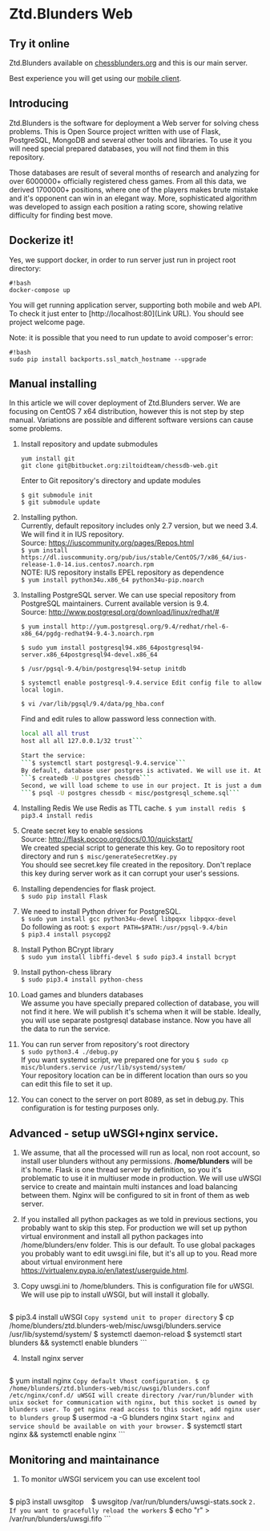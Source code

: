 # Ztd.Blunders Web

## Try it online
Ztd.Blunders available on [chessblunders.org](https://chessblunders.org/) and this is our main server. 

Best experience you will get using our [mobile client](https://play.google.com/store/apps/details?id=io.ztd.blunders.free).

## Introducing
Ztd.Blunders is the software for deployment a Web server for solving chess problems. This is Open Source project written with use of Flask, PostgreSQL, MongoDB and several other tools and libraries. To use it you will need special prepared databases, you will not find them in this repository.

Those databases are result of several months of research and analyzing for over 6000000+ officially registered chess games.  From all this data, we derived 1700000+ positions, where one of the players makes brute mistake and it's opponent can win in an elegant way. More, sophisticated algorithm was developed to assign each position a rating score, showing relative difficulty for finding best move.

## Dockerize it!
Yes, we support docker, in order to run server just run in project root directory:

```
#!bash
docker-compose up
```
You will get running application server, supporting both mobile and web API. To check it just enter to [http://localhost:80](Link URL). You should see project welcome page.

Note: it is possible that you need to run update to avoid composer's error:

```
#!bash
sudo pip install backports.ssl_match_hostname --upgrade
```

## Manual installing
In this article we will cover deployment of Ztd.Blunders server. We are focusing on CentOS 7 x64 distribution, however this is not step by step manual. Variations are possible and different software versions can cause some problems.

1. Install repository and update submodules  
    ```
    yum install git  
    git clone git@bitbucket.org:ziltoidteam/chessdb-web.git
    ```

    Enter to Git repository's directory and update modules  
    ```
    $ git submodule init  
    $ git submodule update
    ```

2. Installing python.  
    Currently, default repository includes only 2.7 version, but we need 3.4. We will find it in IUS repository.  
    Source: https://iuscommunity.org/pages/Repos.html  
    ```$ yum install https://dl.iuscommunity.org/pub/ius/stable/CentOS/7/x86_64/ius-release-1.0-14.ius.centos7.noarch.rpm```  
    NOTE: IUS repository installs EPEL repository as dependence  
    ```$ yum install python34u.x86_64 python34u-pip.noarch```

3. Installing PostgreSQL server.
    We can use special repository from PostgreSQL maintainers. Current available version is 9.4.  
    Source: http://www.postgresql.org/download/linux/redhat/#  
    ```
    $ yum install http://yum.postgresql.org/9.4/redhat/rhel-6-x86_64/pgdg-redhat94-9.4-3.noarch.rpm
    ```  
    ```
    $ sudo yum install postgresql94.x86_64postgresql94-server.x86_64postgresql94-devel.x86_64  
    ```  
    ```
    $ /usr/pgsql-9.4/bin/postgresql94-setup initdb  
    ```  
    ```
    $ systemctl enable postgresql-9.4.service Edit config file to allow local login.
    ```  
    ```  
    $ vi /var/lib/pgsql/9.4/data/pg_hba.conf
    ```

    Find and edit rules to allow password less connection with.
    ```bash
    local all all trust  
    host all all 127.0.0.1/32 trust```

    Start the service:
    ```$ systemctl start postgresql-9.4.service```  
    By default, database user postgres is activated. We will use it. At first, create empty database chessdb
    ```$ createdb -U postgres chessdb```  
    Second, we will load scheme to use in our project. It is just a dump stored in our repository.
    ```$ psql -U postgres chessdb < misc/postgresql_scheme.sql```  

4. Installing Redis
    We use Redis as TTL cache.
    ```$ yum install redis ```
    ```$ pip3.4 install redis ```
5. Create secret key to enable sessions  
    Source: http://flask.pocoo.org/docs/0.10/quickstart/  
    We created special script to generate this key. Go to repository root directory and run
    ```$ misc/generateSecretKey.py```  
    You should see secret.key file created in the repository. Don't replace this key during server work as it can corrupt your user's sessions.

6. Installing dependencies for flask project.  
    ```$ sudo pip install Flask```  

7. We need to install Python driver for PostgreSQL.  
    ```$ sudo yum install gcc python34u-devel libpqxx libpqxx-devel```  
    Do following as root: 
    ```$ export PATH=$PATH:/usr/pgsql-9.4/bin```  
    ```$ pip3.4 install psycopg2```  

8. Install Python BCrypt library  
    ```$ sudo yum install libffi-devel $ sudo pip3.4 install bcrypt```  

9. Install python-chess library  
    ```$ sudo pip3.4 install python-chess```  

10. Load games and blunders databases  
    We assume you have specially prepared collection of database, you will not find it here. We will publish it's schema when it will be stable. Ideally, you will use separate postgresql database instance.
    Now you have all the data to run the service.
11. You can run server from repository's root directory  
    ```$ sudo python3.4 ./debug.py```  
    If you want systemd script, we prepared one for you
    ```$ sudo cp misc/blunders.service /usr/lib/systemd/system/```  
    Your repository location can be in different location than ours so you can edit this file to set it up.
12. You can conect to the server on port 8089, as set in debug.py. This configuration is for testing purposes only.

## Advanced - setup uWSGI+nginx service.
1. We assume, that all the processed will run as local, non root account, so install user blunders without any permissions. **/home/blunders** will be it's home.
Flask is one thread server by definition, so you it's problematic to use it in multiuser mode in production. We will use uWSGI service to create and maintain multi instances and load balancing between them. Nginx will be configured to sit in front of them as web server.
2. If you installed all python packages as we told in previous sections, you probably want to skip this step. For production we will set up python virtual environment and install all python packages into /home/blunders/env folder. This is our default. To use global packages you probably want to edit uwsgi.ini file, but it's all up to you.  Read more about  virtual environment here https://virtualenv.pypa.io/en/latest/userguide.html.

3. Copy uwsgi.ini to /home/blunders. This is configuration file for uWSGI. We will use pip to install uWSGI, but will install it globally.
    ```
  $ pip3.4 install uWSGI
    ```
Copy systemd unit to proper directory
    ```
  $ cp /home/blunders/ztd.blunders-web/misc/uwsgi/blunders.service /usr/lib/systemd/system/
  $ systemctl daemon-reload
  $ systemctl start blunders && systemctl enable blunders
    ```

4. Install nginx server
    ```
  $ yum install nginx
    ```
Copy default Vhost configuration.
  $ cp /home/blunders/ztd.blunders-web/misc/uwsgi/blunders.conf /etc/nginx/conf.d/
uWSGI will create directory /var/run/blunder with unix socket for communication with nginx, but this socket is owned by blunders user. To get nginx read access to this socket, add nginx user to blunders group
    ```
  $ usermod -a -G blunders nginx
    ```
Start nginx and service should be available on with your browser.
    ```
  $ systemctl start nginx && systemctl enable nginx
    ```
## Monitoring and maintainance
1. To monitor uWSGI servicem you can use excelent tool
    ```
  $ pip3 install uwsgitop
    ```
    ```
  $ uwsgitop /var/run/blunders/uwsgi-stats.sock
    ```
2. If you want to gracefully reload the workers
    ```
  $ echo "r" > /var/run/blunders/uwsgi.fifo
    ```